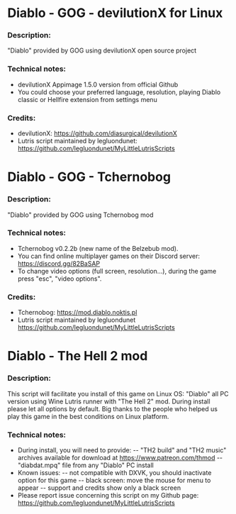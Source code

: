 # Diablo - GOG - devilutionX for Linux
### Description:
"Diablo" provided by GOG using devilutionX open source project
### Technical notes:
- devilutionX Appimage 1.5.0 version from official Github
- You could choose your preferred language, resolution, playing Diablo classic or Hellfire extension from settings menu
### Credits:
- devilutionX: https://github.com/diasurgical/devilutionX
- Lutris script maintained by legluondunet: https://github.com/legluondunet/MyLittleLutrisScripts

# Diablo - GOG - Tchernobog
### Description:
"Diablo" provided by GOG using Tchernobog mod
### Technical notes:
- Tchernobog v0.2.2b (new name of the Belzebub mod).
- You can find online multiplayer games on their Discord server: https://discord.gg/82BaSAP
- To change video options (full screen, resolution...), during the game press "esc", "video options".
### Credits:
- Tchernobog: https://mod.diablo.noktis.pl
- Lutris script maintained by legluondunet https://github.com/legluondunet/MyLittleLutrisScripts

# Diablo - The Hell 2 mod
### Description:
This script will facilitate you install of this game on Linux OS:
"Diablo" all PC version using Wine Lutris runner with "The Hell 2" mod.
During install please let all options by default.
Big thanks to the people who helped us play this game in the best conditions on Linux platform.
### Technical notes:
- During install, you will need to provide:
-- "TH2 build" and "TH2 music" archives available for download at https://www.patreon.com/thmod
-- "diabdat.mpq" file from any "Diablo" PC install
- Known issues: 
-- not compatible with DXVK, you should inactivate option for this game
-- black screen: move the mouse for menu to appear
-- support and credits show only a black screen
- Please report issue concerning this script on my Github page:
https://github.com/legluondunet/MyLittleLutrisScripts

